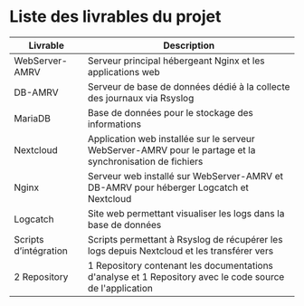 
# Liste des livrables du projet

| Livrable            | Description                                                                                 |
|---------------------|---------------------------------------------------------------------------------------------|
| WebServer-AMRV      | Serveur principal hébergeant Nginx et les applications web                                  |
| DB-AMRV             | Serveur de base de données dédié à la collecte des journaux via Rsyslog                                        |
| MariaDB             | Base de données pour le stockage des informations                                           |
| Nextcloud           | Application web installée sur le serveur WebServer-AMRV pour le partage et la synchronisation de fichiers  |
| Nginx               | Serveur web installé sur WebServer-AMRV et DB-AMRV  pour héberger Logcatch et Nextcloud                                           |
| Logcatch            | Site web permettant visualiser les logs dans la base de données             |
| Scripts d’intégration| Scripts permettant à Rsyslog de récupérer les logs depuis Nextcloud et les transférer vers
|2 Repository  | 1 Repository contenant les documentations d'analyse et 1 Repository avec le code source de l'application  |

